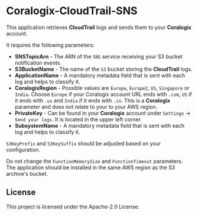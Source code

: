 # Coralogix-CloudTrail-SNS

This application retrieves **CloudTrail** logs and sends them to your **Coralogix** account.

It requires the following parameters:
* **SNSTopicArn** - The ARN of the `SNS` service receiving your S3 bucket notification events.
* **S3BucketName** - The name of the `S3` bucket storing the **CloudTrail** logs.
* **ApplicationName** - A mandatory metadata field that is sent with each log and helps to classify it.
* **CoralogixRegion** - Possible values are `Europe`, `Europe2`, `US`, `Singapore` or `India`. Choose `Europe` if your Coralogix account URL ends with `.com`, `US` if it ends with `.us` and `India` if it ends with `.in`. This is a **Coralogix** parameter and does not relate to your to your AWS region.
* **PrivateKey** - Can be found in your **Coralogix** account under `Settings` -> `Send your logs`. It is located in the upper left corner.
* **SubsystemName** - A mandatory metadata field that is sent with each log and helps to classify it.

`S3KeyPrefix` and `S3KeySuffix` should be adjusted based on your configuration.

Do not change the `FunctionMemorySize` and `FunctionTimeout` parameters. The application should be installed in the same AWS region as the S3 archive's bucket.

## License

This project is licensed under the Apache-2.0 License.